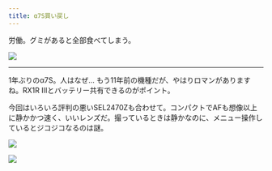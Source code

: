 ```yaml
---
title: α7S買い戻し
---
```


労働。グミがあると全部食べてしまう。

![](https://photos.old.apkas.net/medium/202509/20250910-AR500083.webp)

---

1年ぶりのα7S。人はなぜ... もう11年前の機種だが、やはりロマンがありますね。RX1R IIIとバッテリー共有できるのがポイント。

今回はいろいろ評判の悪いSEL2470Zも合わせて。コンパクトでAFも想像以上に静かかつ速く、いいレンズだ。撮っているときは静かなのに、メニュー操作しているとジコジコなるのは謎。

![](https://photos.old.apkas.net/medium/202509/20250910-DSC00003.webp)

![](https://photos.old.apkas.net/medium/202509/20250910-DSC00010.webp)
